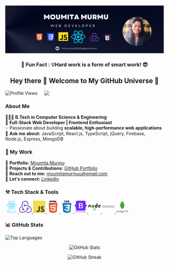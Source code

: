 ![logo](https://github.com/MoumitaMurmu/MoumitaMurmu/blob/main/github%20banner.jpg)

<h3 align="center"> 🎉 Fun Fact  : 💡Hard work is a form of smart work! 😎</h3>

<h2 align="center">Hey there 👋 Welcome to My GitHub Universe 🚀</h2>


<img align="right" width="380" src="https://user-images.githubusercontent.com/69195751/217329592-3cb74864-505f-4643-8ff3-bd7295694591.gif">

<p align="left">
  <img src="https://komarev.com/ghpvc/?username=moumitamurmu&label=Profile%20views&color=0e75b6&style=flat" alt="Profile Views" />
</p>

### About Me
👩🏻‍🎓 **B.Tech in Computer Science & Engineering**  
🌱 **Full-Stack Web Developer | Frontend Enthusiast**  
💡 Passionate about building **scalable, high-performance web applications**  
💬 **Ask me about:** JavaScript, React.js, TypeScript, jQuery, Firebase, Node.js, Express, MongoDB  

### 📌 My Work  
🔗 **Portfolio:** [Moumita Murmu](https://moumita-murmu-portfolio.netlify.app/)  
🔗 **Projects & Contributions:** [GitHub Portfolio](https://github.com/MoumitaMurmu)  
📩 **Reach out to me:** moumitamurmuu@gmail.com  
🔗 **Let's connect:** [LinkedIn](https://www.linkedin.com/in/moumita-murmu-832637218/)  

### ⚒️ Tech Stack & Tools  
<p align="left">
  <a href="https://reactjs.org/" target="_blank">
    <img src="https://raw.githubusercontent.com/devicons/devicon/master/icons/react/react-original-wordmark.svg" alt="React" width="40" height="40"/>
  </a>
  <a href="https://redux.js.org/" target="_blank">
    <img src="https://raw.githubusercontent.com/devicons/devicon/master/icons/redux/redux-original.svg" alt="Redux" width="40" height="40"/>
  </a>
  <a href="https://developer.mozilla.org/en-US/docs/Web/JavaScript" target="_blank">
    <img src="https://raw.githubusercontent.com/devicons/devicon/master/icons/javascript/javascript-original.svg" alt="JavaScript" width="40" height="40"/>
  </a>
  <a href="https://www.w3.org/html/" target="_blank">
    <img src="https://raw.githubusercontent.com/devicons/devicon/master/icons/html5/html5-original-wordmark.svg" alt="HTML" width="40" height="40"/>
  </a>
  <a href="https://www.w3schools.com/css/" target="_blank">
    <img src="https://raw.githubusercontent.com/devicons/devicon/master/icons/css3/css3-original-wordmark.svg" alt="CSS" width="40" height="40"/>
  </a>
  <a href="https://getbootstrap.com/" target="_blank">
    <img src="https://raw.githubusercontent.com/devicons/devicon/master/icons/bootstrap/bootstrap-plain-wordmark.svg" alt="Bootstrap" width="40" height="40"/>
  </a>
  <a href="https://nodejs.org/" target="_blank">
    <img src="https://raw.githubusercontent.com/devicons/devicon/master/icons/nodejs/nodejs-original-wordmark.svg" alt="Node.js" width="40" height="40"/>
  </a>
  <a href="https://expressjs.com/" target="_blank">
    <img src="https://raw.githubusercontent.com/devicons/devicon/master/icons/express/express-original-wordmark.svg" alt="Express.js" width="40" height="40"/>
  </a>
  <a href="https://www.mongodb.com/" target="_blank">
    <img src="https://raw.githubusercontent.com/devicons/devicon/master/icons/mongodb/mongodb-original-wordmark.svg" alt="MongoDB" width="40" height="40"/>
  </a>
</p>

### 📊 GitHub Stats  
<p align="left">
  <img src="https://github-readme-stats.vercel.app/api/top-langs?username=moumitamurmu&show_icons=true&locale=en&layout=compact" alt="Top Languages" />
</p>

<p align="center">
  <img src="https://github-readme-stats.vercel.app/api?username=moumitamurmu&show_icons=true&locale=en" alt="GitHub Stats" />
</p>

<p align="center">
  <img src="https://github-readme-streak-stats.herokuapp.com/?user=moumitamurmu&" alt="GitHub Streak" />
</p>


